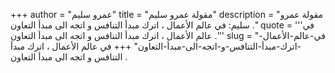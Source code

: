 +++
author = "عمرو سليم"
title = "مقولة عمرو سليم"
description = "مقولة عمرو سليم: في عالم الأعمال ، اترك مبدأ التنافس و اتجه الى مبدأ التعاون ."
quote = '''في عالم الأعمال ، اترك مبدأ التنافس و اتجه الى مبدأ التعاون .'''
slug = "في-عالم-الأعمال--اترك-مبدأ-التنافس-و-اتجه-الى-مبدأ-التعاون"
+++
في عالم الأعمال ، اترك مبدأ التنافس و اتجه الى مبدأ التعاون .
